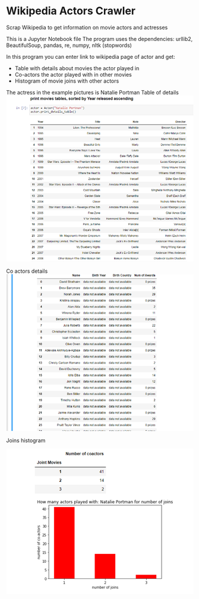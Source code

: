 # Wikipedia Actors Crawler
Scrap Wikipedia to get information on movie actors and actresses

This is a Jupyter Notebook file
The program uses the dependencies:
  urllib2, BeautifulSoup, pandas, re, numpy, nltk (stopwords)

In this program you can enter link to wikipedia page of actor and get:
* Table with details about movies the actor played in
* Co-actors the actor played with in other movies
* Histogram of movie joins with other actors

The actress in the example pictures is Natalie Portman
Table of details
![alt text](https://github.com/alongalperin/wikipedia_actors_crawler/blob/master/images/actor_table.PNG "Table of actor details")

Co actors details
![alt text](https://github.com/alongalperin/wikipedia_actors_crawler/blob/master/images/coactorslist.PNG "Info about other co-actors")

Joins histogram

![alt text](https://github.com/alongalperin/wikipedia_actors_crawler/blob/master/images/joins.PNG "Join historgam")
